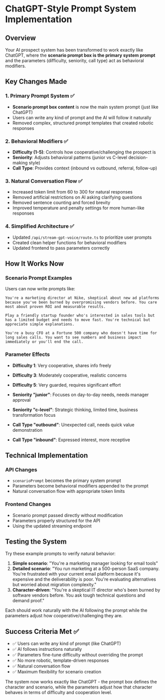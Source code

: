# ChatGPT-Style Prompt System Implementation

## Overview
Your AI prospect system has been transformed to work exactly like ChatGPT, where the **scenario prompt box is the primary system prompt** and the parameters (difficulty, seniority, call type) act as behavioral modifiers.

## Key Changes Made

### 1. Primary Prompt System ✅
- **Scenario prompt box content** is now the main system prompt (just like ChatGPT)
- Users can write any kind of prompt and the AI will follow it naturally
- Removed complex, structured prompt templates that created robotic responses

### 2. Behavioral Modifiers ✅
- **Difficulty (1-5)**: Controls how cooperative/challenging the prospect is
- **Seniority**: Adjusts behavioral patterns (junior vs C-level decision-making style)
- **Call Type**: Provides context (inbound vs outbound, referral, follow-up)

### 3. Natural Conversation Flow ✅
- Increased token limit from 60 to 300 for natural responses
- Removed artificial restrictions on AI asking clarifying questions
- Removed sentence counting and forced brevity
- Improved temperature and penalty settings for more human-like responses

### 4. Simplified Architecture ✅
- Updated `/api/stream-gpt-voice/route.ts` to prioritize user prompts
- Created clean helper functions for behavioral modifiers
- Updated frontend to pass parameters correctly

## How It Works Now

### Scenario Prompt Examples
Users can now write prompts like:

```
You're a marketing director at Nike, skeptical about new ad platforms because you've been burned by overpromising vendors before. You care most about proven ROI and measurable results.
```

```
Play a friendly startup founder who's interested in sales tools but has a limited budget and needs to move fast. You're technical but appreciate simple explanations.
```

```
You're a busy CFO at a Fortune 500 company who doesn't have time for long sales calls. You want to see numbers and business impact immediately or you'll end the call.
```

### Parameter Effects
- **Difficulty 1**: Very cooperative, shares info freely
- **Difficulty 3**: Moderately cooperative, realistic concerns
- **Difficulty 5**: Very guarded, requires significant effort

- **Seniority "junior"**: Focuses on day-to-day needs, needs manager approval
- **Seniority "c-level"**: Strategic thinking, limited time, business transformation focus

- **Call Type "outbound"**: Unexpected call, needs quick value demonstration
- **Call Type "inbound"**: Expressed interest, more receptive

## Technical Implementation

### API Changes
- `scenarioPrompt` becomes the primary system prompt
- Parameters become behavioral modifiers appended to the prompt
- Natural conversation flow with appropriate token limits

### Frontend Changes
- Scenario prompt passed directly without modification
- Parameters properly structured for the API
- Using the updated streaming endpoint

## Testing the System

Try these example prompts to verify natural behavior:

1. **Simple scenario**: "You're a marketing manager looking for email tools"
2. **Detailed scenario**: "You run marketing at a 500-person SaaS company. You're frustrated with your current email platform because it's expensive and the deliverability is poor. You're evaluating alternatives but worried about migration complexity."
3. **Character-driven**: "You're a skeptical IT director who's been burned by software vendors before. You ask tough technical questions and demand proof."

Each should work naturally with the AI following the prompt while the parameters adjust how cooperative/challenging they are.

## Success Criteria Met ✅

- ✅ Users can write any kind of prompt (like ChatGPT)
- ✅ AI follows instructions naturally
- ✅ Parameters fine-tune difficulty without overriding the prompt
- ✅ No more robotic, template-driven responses
- ✅ Natural conversation flow
- ✅ Maximum flexibility for scenario creation

The system now works exactly like ChatGPT - the prompt box defines the character and scenario, while the parameters adjust how that character behaves in terms of difficulty and cooperation level.